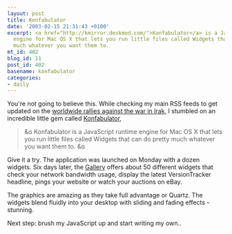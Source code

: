 ```yaml
---
layout: post
title: Konfabulator
date: '2003-02-15 21:31:43 +0100'
excerpt: <a href="http://kmirror.deskmod.com/">Konfabulator</a> is a JavaScript runtime
  engine for Mac OS X that lets you run little files called Widgets that can do pretty
  much whatever you want them to.
mt_id: 402
blog_id: 11
post_id: 402
basename: konfabulator
categories:
- daily
---
```

You're not going to believe this. While checking my main RSS feeds to get updated on the <a href="http://www.davo39.org/archives/000243.php">worldwide rallies against the war in Irak</a>, I stumbled on an incredible little gem called <a href="http://kmirror.deskmod.com/">Konfabulator</a>,<blockquote><img src="https://www.davidroessli.com/assets/macinblog/img/new_quote_left.gif" width="18" height="14" alt="&quote;" border="0" /> Konfabulator is a JavaScript runtime engine for Mac OS X that lets you run little files called Widgets that can do pretty much whatever you want them to.
<img src="https://www.davidroessli.com/assets/macinblog/img/new_quote_right.gif" width="18" height="14" alt="&quote;" border="0" /></blockquote>
Give it a try. The application was launched on Monday with a dozen widgets. Six days later, the <a href="http://kmirror.deskmod.com/gallery/">Gallery</a> offers about 50 different widgets that check your network bandwidth usage, display the latest VersionTracker headline, pings your website or watch your auctions on eBay.

The graphics are amazing as they take full advantage or Quartz. The widgets blend fluidly into your desktop with sliding and fading effects - stunning.

Next step: brush my JavaScript up and start writing my own..
